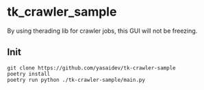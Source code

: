 # tk_crawler_sample

By using therading lib for crawler jobs, this GUI will not be freezing.

## Init

```shell
git clone https://github.com/yasaidev/tk-crawler-sample
poetry install
poetry run python ./tk-crawler-sample/main.py
```
